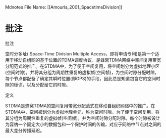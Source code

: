  Mdnotes File Name: [[Amouris_2001_SpacetimeDivision]]

# 批注

批注

空时分多址( Space-Time Division Multiple Access，即将申请专利)是第一个适用于移动自组网的基于位置的TDMA调度协议，是蜂窝TDMA网络中空间复用带宽分配范式的推广。在STDMA中，为了便于空间复用，将空间划分为虚拟地理小区(空间时隙)，并将其分组为周期性重复的虚拟帧(空间帧)，为空间时隙分配时隙。每个节点都配备了确定其瞬时位置(即GPS)的手段，因此总是知道包含它的空间时隙的标识，以及分配给它的时隙。

定义

STDMA是蜂窝TDMA的空间复用带宽分配范式在移动自组织网络中的推广。在STDMA中，空间被划分为虚拟地理单元，称为空间时隙，为了便于空间复用，将其分组为周期性重复的虚拟帧(空间帧)，并为空间时隙分配时隙。每个时隙被设计为容纳一个固定大小的数据包和一个保护时间的传输，对应于网络中节点对之间的最大差分传播延迟。